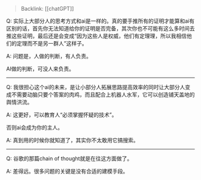 > Backlink: [[chatGPT]]

Q: 实际上大部分人的思考方式和ai是一样的。真的要手推所有的证明才能算和ai有区别的话，首先你无法知道给你的证明是否完备，其次你也不可能有这么多时间去推这些证明，最后还是会变成“因为这些人是权威，他们有定理理，所以我相信他们的定理而不是另一群人”这样子。

A: 问题是，人做的判断，有人负责。  

AI做的判断，可没人来负责。

---

Q: 我很担心这个ai的未来，是让小部分人拓展思路提高效率的同时让大部分人变成不需要动脑只要个答案的肉鸡，而且配合上机器人水军，它可以创造铺天盖地的舆情洪流。

A: 这更好，可以教育人“必须掌握怀疑的技术”。  
  
否则ai会成为你的主人。

A: 真到用的时候你就知道了，其实你不太敢用它搞搜索。

---

Q: 谷歌的那篇chain of thought就是在往这方面做了。

A: 差得远。很多问题的关键是没有合适的建模手段。
